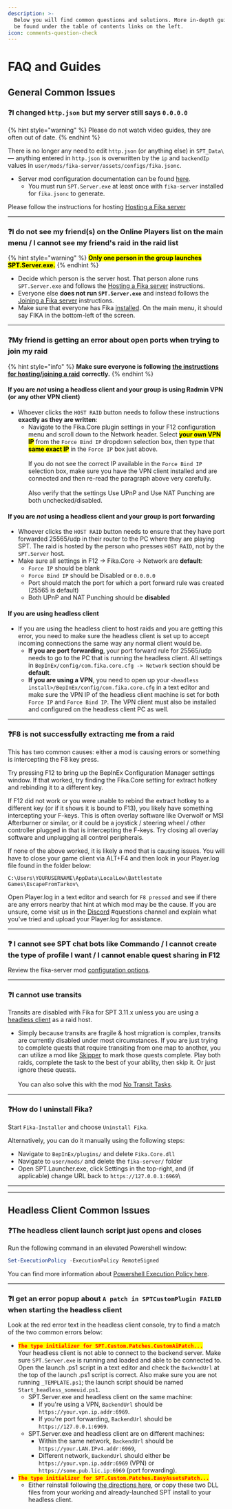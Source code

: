 ```yaml
---
description: >-
  Below you will find common questions and solutions. More in-depth guides can
  be found under the table of contents links on the left.
icon: comments-question-check
---
```


# FAQ and Guides

## General Common Issues

### ❓I changed `http.json` but my server still says `0.0.0.0`

{% hint style="warning" %}
Please do not watch video guides, they are often out of date.
{% endhint %}

There is no longer any need to edit `http.json` (or anything else) in `SPT_Data\` — anything entered in `http.json` is overwritten by the `ip` and `backendIp` values in `user/mods/fika-server/assets/configs/fika.jsonc`.

* Server mod configuration documentation can be found [here](../fika-configuration/server.md).
  * You must run `SPT.Server.exe` at least once with `fika-server` installed for `fika.jsonc` to generate.

Please follow the instructions for hosting <a href="../hosting-a-fika-server/" class="button primary" data-icon="arrow-right-long">Hosting a Fika server</a>

***

### ❓I do not see my friend(s) on the Online Players list on the main menu / I cannot see my friend's raid in the raid list

{% hint style="warning" %}
<mark style="color:$warning;">**Only one person in the group launches SPT.Server.exe.**</mark>
{% endhint %}

* Decide which person is the server host. That person alone runs `SPT.Server.exe` and follows the [Hosting a Fika server](../hosting-a-fika-server/) instructions.
* Everyone else **does not run `SPT.Server.exe`** and instead follows the [Joining a Fika server](../joining-a-fika-server/) instructions.
* Make sure that everyone has Fika [installed](../installing-fika/). On the main menu, it should say FIKA in the bottom-left of the screen.

***

### ❓My friend is getting an error about open ports when trying to join my raid

{% hint style="info" %}
**Make sure everyone is following** [**the instructions for hosting/joining a raid**](../playing-fika.md) **correctly.**
{% endhint %}

#### If you are _not_ using a headless client and your group is using Radmin VPN (or any other VPN client)

* Whoever clicks the `HOST RAID` button needs to follow these instructions **exactly as they are written**:
  * Navigate to the Fika.Core plugin settings in your F12 configuration menu and scroll down to the Network header. Select <mark style="color:$warning;">**your own VPN IP**</mark> from the `Force Bind IP` dropdown selection box, then type that <mark style="color:$warning;">**same exact IP**</mark> in the `Force IP` box just above.\
    \
    If you do not see the correct IP available in the `Force Bind IP` selection box, make sure you have the VPN client installed and are connected and then re-read the paragraph above very carefully.\
    \
    Also verify that the settings Use UPnP and Use NAT Punching are both unchecked/disabled.

#### If you are _not_ using a headless client and your group is port forwarding

* Whoever clicks the `HOST RAID` button needs to ensure that they have port forwarded 25565/udp in their router to the PC where they are playing SPT. The raid is hosted by the person who presses `HOST RAID`, not by the `SPT.Server` host.
* Make sure all settings in F12 -> Fika.Core -> Network are **default**:
  * `Force IP` should be blank
  * `Force Bind IP` should be Disabled or `0.0.0.0`
  * Port should match the port for which a port forward rule was created (25565 is default)
  * Both UPnP and NAT Punching should be **disabled**

#### If you are using headless client

* If you are using the headless client to host raids and you are getting this error, you need to make sure the headless client is set up to accept incoming connections the same way any normal client would be.&#x20;
  * **If you are port forwarding**, your port forward rule for 25565/udp needs to go to the PC that is running the headless client. All settings in `BepInEx/config/com.fika.core.cfg -> Network` section should be **default**.
  * **If you are using a VPN**, you need to open up your `<headless install>/BepInEx/config/com.fika.core.cfg` in a text editor and make sure the VPN IP of the headless client machine is set for both `Force IP` and `Force Bind IP`. The VPN client must also be installed and configured on the headless client PC as well.

***

### ❓F8 is not successfully extracting me from a raid

This has two common causes: either a mod is causing errors or something is intercepting the F8 key press.

Try pressing F12 to bring up the BepInEx Configuration Manager settings window. If that worked, try finding the Fika.Core setting for extract hotkey and rebinding it to a different key.

If F12 did not work or you were unable to rebind the extract hotkey to a different key (or if it shows it is bound to F13), you likely have something intercepting your F-keys. This is often overlay software like Overwolf or MSI Afterburner or similar, or it could be a joystick / steering wheel / other controller plugged in that is intercepting the F-keys. Try closing all overlay software and unplugging all control peripherals.

If none of the above worked, it is likely a mod that is causing issues. You will have to close your game client via ALT+F4 and then look in your Player.log file found in the folder below:

```
C:\Users\YOURUSERNAME\AppData\LocalLow\Battlestate Games\EscapeFromTarkov\
```

Open Player.log in a text editor and search for `F8 pressed` and see if there are any errors nearby that hint at which mod may be the cause. If you are unsure, come visit us in the [Discord](https://discord.gg/project-fika) #questions channel and explain what you've tried and upload your Player.log for assistance.

***

### ❓ I cannot see SPT chat bots like Commando / I cannot create the type of profile I want / I cannot enable quest sharing in F12

Review the fika-server mod [configuration options](../fika-configuration/server.md).

***

### ❓I cannot use transits

Transits are disabled with Fika for SPT 3.11.x unless you are using a [headless client](../advanced-features/headless-client.md) as a raid host.

* Simply because transits are fragile & host migration is complex, transits are currently disabled under most circumstances. If you are just trying to complete quests that require transiting from one map to another, you can utilize a mod like [Skipper](https://hub.sp-tarkov.com/files/file/1861-skipper/) to mark those quests complete. Play both raids, complete the task to the best of your ability, then skip it. Or just ignore these quests.\
  \
  You can also solve this with the mod [No Transit Tasks](https://hub.sp-tarkov.com/files/file/2616-no-transit-tasks/).

***

### ❓How do I uninstall Fika?

Start `Fika-Installer` and choose `Uninstall Fika`.

Alternatively, you can do it manually using the following steps:

* Navigate to `BepInEx/plugins/` and delete `Fika.Core.dll`
* Navigate to `user/mods/` and delete the `fika-server/` folder
* Open SPT.Launcher.exe, click Settings in the top-right, and (if applicable) change URL back to `https://127.0.0.1:6969`\


***

***

## Headless Client Common Issues

### ❓The headless client launch script just opens and closes

Run the following command in an elevated Powershell window:&#x20;

```powershell
Set-ExecutionPolicy -ExecutionPolicy RemoteSigned
```

You can find more information about [Powershell Execution Policy here](https://learn.microsoft.com/en-us/powershell/module/microsoft.powershell.core/about/about_execution_policies?view=powershell-7.5).

***

### ❓I get an error popup about `A patch in SPTCustomPlugin FAILED` when starting the headless client

Look at the red error text in the headless client console, try to find a match of the two common errors below:

* <mark style="color:red;">**`The type initializer for SPT.Custom.Patches.CustomAiPatch...`**</mark>\
  Your headless client is not able to connect to the backend server. Make sure `SPT.Server.exe` is running and loaded and able to be connected to. Open the launch .ps1 script in a text editor and check the `BackendUrl` at the top of the launch .ps1 script is correct. Also make sure you are not running `_TEMPLATE.ps1`; the launch script should be named `Start_headless_someuid.ps1`.
  * SPT.Server.exe and headless client on the same machine:
    * If you're using a VPN, `BackendUrl` should be `https://your.vpn.ip.addr:6969`.
    * If you're port forwarding, `BackendUrl` should be `https://127.0.0.1:6969`.
  * SPT.Server.exe and headless client are on different machines:
    * Within the same network, `BackendUrl` should be `https://your.LAN.IPv4.addr:6969`,
    * Different network, `BackendUrl` should either be `https://your.vpn.ip.addr:6969` (VPN) or `https://some.pub.lic.ip:6969` (port forwarding).
* <mark style="color:red;">**`The type initializer for SPT.Custom.Patches.EasyAssetsPatch...`**</mark>
  * Either reinstall following [the directions here](../advanced-features/headless-client.md), or copy these two DLL files from your working and already-launched SPT install to your headless client.

<figure><img src="../.gitbook/assets/image.png" alt=""><figcaption></figcaption></figure>

